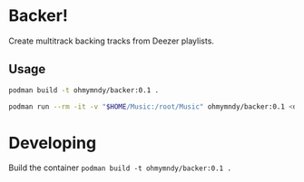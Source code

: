 # Backer!

Create multitrack backing tracks from Deezer playlists.


## Usage

```bash
podman build -t ohmymndy/backer:0.1 .

podman run --rm -it -v "$HOME/Music:/root/Music" ohmymndy/backer:0.1 <deezer-id> <deezer-arl> <search-term>

```


# Developing

Build the container
`podman build -t ohmymndy/backer:0.1 .`
